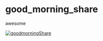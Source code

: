 # good_morning_share

awesome


[![goodmorningShare](https://j.gifs.com/wVGj4M.gif)](https://www.youtube.com/watch?v=7-83SIHY1kE&feature)

